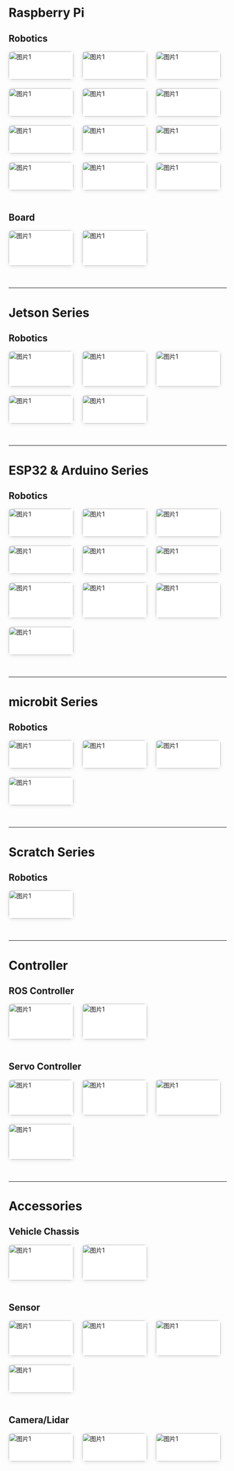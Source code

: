 #  Raspberry Pi

## Robotics

<div class="container">
    <div style="display: flex; flex-wrap: wrap; gap: 20px; margin-bottom:50px;">
        <div style="width: calc(18% - 15px); min-width: 150px; background: white; border-radius: 8px; overflow: hidden; box-shadow: 0 2px 8px rgba(0,0,0,0.1);">
            <a href="https://wiki.hiwonder.com/projects/ArmPi_mini/en/latest/" style="display: block; text-decoration: none;">
                <img src="./_static/images/raspberry_pi/ArmPi_mini.png" alt="图片1" style="width: 100%; height: auto; display: block;">
                <div style="padding: 12px 4px; text-align: center; color: #333;">
                    <span>ArmPi mini</span>
                </div>
            </a>
        </div>
        <div style="width: calc(18% - 15px); min-width: 150px; background: white; border-radius: 8px; overflow: hidden; box-shadow: 0 2px 8px rgba(0,0,0,0.1);">
            <a href="https://wiki.hiwonder.com/projects/uHandPi/en/latest/" style="display: block; text-decoration: none;">
                <img src="./_static/images/raspberry_pi/uHandPi.png" alt="图片1" style="width: 100%; height: auto; display: block;">
                <div style="padding: 12px 4px; text-align: center; color: #333;">
                    <span>uHandPi</span>
                </div>
            </a>
        </div>
        <div style="width: calc(18% - 15px); min-width: 150px; background: white; border-radius: 8px; overflow: hidden; box-shadow: 0 2px 8px rgba(0,0,0,0.1);">
            <a href="https://wiki.hiwonder.com/projects/TurboPi/en/advanced/" style="display: block; text-decoration: none;">
                <img src="./_static/images/raspberry_pi/TurboPi.png" alt="图片1" style="width: 100%; height: auto; display: block;">
                <div style="padding: 12px 4px; text-align: center; color: #333;">
                    <span>TurboPi</span>
                </div>
            </a>
        </div>
        <div style="width: calc(18% - 15px); min-width: 150px; background: white; border-radius: 8px; overflow: hidden; box-shadow: 0 2px 8px rgba(0,0,0,0.1);">
            <a href="https://wiki.hiwonder.com/projects/MasterPi/en/latest/" style="display: block; text-decoration: none;">
                <img src="./_static/images/raspberry_pi/MasterPi.png" alt="图片1" style="width: 100%; height: auto; display: block;">
                <div style="padding: 12px 4px; text-align: center; color: #333;">
                    <span>MasterPi</span>
                </div>
            </a>
        </div>
        <div style="width: calc(18% - 15px); min-width: 150px; background: white; border-radius: 8px; overflow: hidden; box-shadow: 0 2px 8px rgba(0,0,0,0.1);">
            <a href="https://wiki.hiwonder.com/projects/ArmPi_FPV/en/latest/" style="display: block; text-decoration: none;">
                <img src="./_static/images/raspberry_pi/ArmPi_FPV.png" alt="图片1" style="width: 100%; height: auto; display: block;">
                <div style="padding: 12px 4px; text-align: center; color: #333;">
                    <span>ArmPi FPV</span>
                </div>
            </a>
        </div>
        <div style="width: calc(18% - 15px); min-width: 150px; background: white; border-radius: 8px; overflow: hidden; box-shadow: 0 2px 8px rgba(0,0,0,0.1);">
            <a href="https://wiki.hiwonder.com/projects/ArmPi_Pro/en/latest/" style="display: block; text-decoration: none;">
                <img src="./_static/images/raspberry_pi/ArmPi_Pro.png" alt="图片1" style="width: 100%; height: auto; display: block;">
                <div style="padding: 12px 4px; text-align: center; color: #333;">
                    <span>ArmPi Pro</span>
                </div>
            </a>
        </div>
        <div style="width: calc(18% - 15px); min-width: 150px; background: white; border-radius: 8px; overflow: hidden; box-shadow: 0 2px 8px rgba(0,0,0,0.1);">
            <a href="https://wiki.hiwonder.com/projects/MentorPi-T1/en/latest/" style="display: block; text-decoration: none;">
                <img src="./_static/images/raspberry_pi/MentorPi_T1.png" alt="图片1" style="width: 100%; height: auto; display: block;">
                <div style="padding: 12px 4px; text-align: center; color: #333;">
                    <span>MentorPi T1</span>
                </div>
            </a>
        </div>
        <div style="width: calc(18% - 15px); min-width: 150px; background: white; border-radius: 8px; overflow: hidden; box-shadow: 0 2px 8px rgba(0,0,0,0.1);">
            <a href="https://wiki.hiwonder.com/projects/MentorPi/en/latest/" style="display: block; text-decoration: none;">
                <img src="./_static/images/raspberry_pi/MentorPi_M1.png" alt="图片1" style="width: 100%; height: auto; display: block;">
                <div style="padding: 12px 4px; text-align: center; color: #333;">
                    <span>MentorPi M1 & A1</span>
                </div>
            </a>
        </div>
        <div style="width: calc(18% - 15px); min-width: 150px; background: white; border-radius: 8px; overflow: hidden; box-shadow: 0 2px 8px rgba(0,0,0,0.1);">
            <a href="https://wiki.hiwonder.com/projects/SpiderPi/en/latest/" style="display: block; text-decoration: none;">
                <img src="./_static/images/raspberry_pi/SpiderPi.png" alt="图片1" style="width: 100%; height: auto; display: block;">
                <div style="padding: 12px 4px; text-align: center; color: #333;">
                    <span>SpiderPi</span>
                </div>
            </a>
        </div>
        <div style="width: calc(18% - 15px); min-width: 150px; background: white; border-radius: 8px; overflow: hidden; box-shadow: 0 2px 8px rgba(0,0,0,0.1);">
            <a href="https://wiki.hiwonder.com/projects/SpiderPi_Pro/en/latest/" style="display: block; text-decoration: none;">
                <img src="./_static/images/raspberry_pi/SpiderPi_Pro.png" alt="图片1" style="width: 100%; height: auto; display: block;">
                <div style="padding: 12px 4px; text-align: center; color: #333;">
                    <span>SpiderPi Pro</span>
                </div>
            </a>
        </div>
        <div style="width: calc(18% - 15px); min-width: 150px; background: white; border-radius: 8px; overflow: hidden; box-shadow: 0 2px 8px rgba(0,0,0,0.1);">
            <a href="https://wiki.hiwonder.com/projects/TonyPi_Pro/en/latest/" style="display: block; text-decoration: none;">
                <img src="./_static/images/raspberry_pi/TonyPi.png" alt="图片1" style="width: 100%; height: auto; display: block;">
                <div style="padding: 12px 4px; text-align: center; color: #333;">
                    <span>TonyPi & TonyPi Pro</span>
                </div>
            </a>
        </div>
        <div style="width: calc(18% - 15px); min-width: 150px; background: white; border-radius: 8px; overflow: hidden; box-shadow: 0 2px 8px rgba(0,0,0,0.1);">
            <a href="https://wiki.hiwonder.com/projects/PuppyPi/en/latest/" style="display: block; text-decoration: none;">
                <img src="./_static/images/raspberry_pi/PuppyPi.png" alt="图片1" style="width: 100%; height: auto; display: block;">
                <div style="padding: 12px 4px; text-align: center; color: #333;">
                    <span>PuppyPi</span>
                </div>
            </a>
        </div>
    </div>
</div>

## Board

<div class="container">
    <div style="display: flex; flex-wrap: wrap; gap: 20px; margin-bottom:50px;">
        <div style="width: calc(18% - 15px); min-width: 150px; background: white; border-radius: 8px; overflow: hidden; box-shadow: 0 2px 8px rgba(0,0,0,0.1);">
            <a href="https://wiki.hiwonder.com/projects/Raspberry-Pi-5-Controller/en/latest/" style="display: block; text-decoration: none;">
                <img src="./_static/images/raspberry_pi/Raspberry_Pi_5.png" alt="图片1" style="width: 100%; height: auto; display: block;">
                <div style="padding: 12px 4px; text-align: center; color: #333;">
                    <span>Raspberry Pi 5</span>
                </div>
            </a>
        </div>
        <div style="width: calc(18% - 15px); min-width: 150px; background: white; border-radius: 8px; overflow: hidden; box-shadow: 0 2px 8px rgba(0,0,0,0.1);">
            <a href="https://wiki.hiwonder.com/projects/Raspberry-Pi-5-Expansion-Board/en/latest/" style="display: block; text-decoration: none;">
                <img src="./_static/images/raspberry_pi/Raspberry_Pi_5_Expansion_Board.png" alt="图片1" style="width: 100%; height: auto; display: block;">
                <div style="padding: 12px 4px; text-align: center; color: #333;">
                    <span>Raspberry Pi 5 Expansion Board</span>
                </div>
            </a>
        </div>
    </div>
</div>

---

#  Jetson Series

## Robotics

<div class="container">
    <div style="display: flex; flex-wrap: wrap; gap: 20px; margin-bottom:50px;">
        <div style="width: calc(18% - 15px); min-width: 150px; background: white; border-radius: 8px; overflow: hidden; box-shadow: 0 2px 8px rgba(0,0,0,0.1);">
            <a href="https://wiki.hiwonder.com/projects/ROSPug/en/latest/" style="display: block; text-decoration: none;">
                <img src="./_static/images/jetson/ROSPug.png" alt="图片1" style="width: 100%; height: auto; display: block;">
                <div style="padding: 12px 4px; text-align: center; color: #333;">
                    <span>ROSPug</span>
                </div>
            </a>
        </div>
        <div style="width: calc(18% - 15px); min-width: 150px; background: white; border-radius: 8px; overflow: hidden; box-shadow: 0 2px 8px rgba(0,0,0,0.1);">
            <a href="https://wiki.hiwonder.com/projects/JetAuto/en/jetauto-orin-nano/" style="display: block; text-decoration: none;">
                <img src="./_static/images/jetson/JetAuto.png" alt="图片1" style="width: 100%; height: auto; display: block;">
                <div style="padding: 12px 4px; text-align: center; color: #333;">
                    <span>JetAuto & JetAuto Pro</span>
                </div>
            </a>
        </div>
        <div style="width: calc(18% - 15px); min-width: 150px; background: white; border-radius: 8px; overflow: hidden; box-shadow: 0 2px 8px rgba(0,0,0,0.1);">
            <a href="https://wiki.hiwonder.com/projects/JetAcker/en/jetacker-orin-nano/" style="display: block; text-decoration: none;">
                <img src="./_static/images/jetson/JetAcker.png" alt="图片1" style="width: 100%; height: auto; display: block;">
                <div style="padding: 12px 4px; text-align: center; color: #333;">
                    <span>JetAcker</span>
                </div>
            </a>
        </div>
        <div style="width: calc(18% - 15px); min-width: 150px; background: white; border-radius: 8px; overflow: hidden; box-shadow: 0 2px 8px rgba(0,0,0,0.1);">
            <a href="https://wiki.hiwonder.com/projects/JetArm/en/jetarm-orin-nano/" style="display: block; text-decoration: none;">
                <img src="./_static/images/jetson/JetArm.png" alt="图片1" style="width: 100%; height: auto; display: block;">
                <div style="padding: 12px 4px; text-align: center; color: #333;">
                    <span>JetArm & JetArm Pro</span>
                </div>
            </a>
        </div>
        <div style="width: calc(18% - 15px); min-width: 150px; background: white; border-radius: 8px; overflow: hidden; box-shadow: 0 2px 8px rgba(0,0,0,0.1);">
            <a href="https://wiki.hiwonder.com/projects/JetRover/en/jetson-orin-nano/" style="display: block; text-decoration: none;">
                <img src="./_static/images/jetson/JetRover.png" alt="图片1" style="width: 100%; height: auto; display: block;">
                <div style="padding: 12px 4px; text-align: center; color: #333;">
                    <span>JetRover</span>
                </div>
            </a>
        </div>
    </div>
</div>

---

#  ESP32 & Arduino Series

## Robotics

<div class="container">
    <div style="display: flex; flex-wrap: wrap; gap: 20px; margin-bottom:50px;">
        <div style="width: calc(18% - 15px); min-width: 150px; background: white; border-radius: 8px; overflow: hidden; box-shadow: 0 2px 8px rgba(0,0,0,0.1);">
            <a href="https://wiki.hiwonder.com/projects/H5S/en/latest/" style="display: block; text-decoration: none;">
                <img src="./_static/images/esp32_arduino/H5S.png" alt="图片1" style="width: 100%; height: auto; display: block;">
                <div style="padding: 12px 4px; text-align: center; color: #333;">
                    <span>H5S</span>
                </div>
            </a>
        </div>
        <div style="width: calc(18% - 15px); min-width: 150px; background: white; border-radius: 8px; overflow: hidden; box-shadow: 0 2px 8px rgba(0,0,0,0.1);">
            <a href="https://wiki.hiwonder.com/projects/MaxArm/en/latest/" style="display: block; text-decoration: none;">
                <img src="./_static/images/esp32_arduino/MaxArm.png" alt="图片1" style="width: 100%; height: auto; display: block;">
                <div style="padding: 12px 4px; text-align: center; color: #333;">
                    <span>MaxArm</span>
                </div>
            </a>
        </div>
        <div style="width: calc(18% - 15px); min-width: 150px; background: white; border-radius: 8px; overflow: hidden; box-shadow: 0 2px 8px rgba(0,0,0,0.1);">
            <a href="https://wiki.hiwonder.com/projects/uHand_UNO/en/latest/" style="display: block; text-decoration: none;">
                <img src="./_static/images/esp32_arduino/uHand_UNO.png" alt="图片1" style="width: 100%; height: auto; display: block;">
                <div style="padding: 12px 4px; text-align: center; color: #333;">
                    <span>uHand UNO</span>
                </div>
            </a>
        </div>
        <div style="width: calc(18% - 15px); min-width: 150px; background: white; border-radius: 8px; overflow: hidden; box-shadow: 0 2px 8px rgba(0,0,0,0.1);">
            <a href="https://wiki.hiwonder.com/projects/miniAuto/en/latest/" style="display: block; text-decoration: none;">
                <img src="./_static/images/esp32_arduino/miniAuto.png" alt="图片1" style="width: 100%; height: auto; display: block;">
                <div style="padding: 12px 4px; text-align: center; color: #333;">
                    <span>miniAuto</span>
                </div>
            </a>
        </div>
        <div style="width: calc(18% - 15px); min-width: 150px; background: white; border-radius: 8px; overflow: hidden; box-shadow: 0 2px 8px rgba(0,0,0,0.1);">
            <a href="https://wiki.hiwonder.com/projects/miniArm/en/latest/" style="display: block; text-decoration: none;">
                <img src="./_static/images/esp32_arduino/miniArm.png" alt="图片1" style="width: 100%; height: auto; display: block;">
                <div style="padding: 12px 4px; text-align: center; color: #333;">
                    <span>miniArm</span>
                </div>
            </a>
        </div>
        <div style="width: calc(18% - 15px); min-width: 150px; background: white; border-radius: 8px; overflow: hidden; box-shadow: 0 2px 8px rgba(0,0,0,0.1);">
            <a href="https://wiki.hiwonder.com/projects/miniHexa/en/latest/" style="display: block; text-decoration: none;">
                <img src="./_static/images/esp32_arduino/miniHexa.png" alt="图片1" style="width: 100%; height: auto; display: block;">
                <div style="padding: 12px 4px; text-align: center; color: #333;">
                    <span>miniHexa</span>
                </div>
            </a>
        </div>
        <div style="width: calc(18% - 15px); min-width: 150px; background: white; border-radius: 8px; overflow: hidden; box-shadow: 0 2px 8px rgba(0,0,0,0.1);">
            <a href="https://wiki.hiwonder.com/projects/Spiderbot/en/latest/" style="display: block; text-decoration: none;">
                <img src="./_static/images/esp32_arduino/Spiderbot.png" alt="图片1" style="width: 100%; height: auto; display: block;">
                <div style="padding: 12px 4px; text-align: center; color: #333;">
                    <span>Spiderbot</span>
                </div>
            </a>
        </div>
        <div style="width: calc(18% - 15px); min-width: 150px; background: white; border-radius: 8px; overflow: hidden; box-shadow: 0 2px 8px rgba(0,0,0,0.1);">
            <a href="https://wiki.hiwonder.com/projects/Tonybot/en/latest/" style="display: block; text-decoration: none;">
                <img src="./_static/images/esp32_arduino/Tonybot.png" alt="图片1" style="width: 100%; height: auto; display: block;">
                <div style="padding: 12px 4px; text-align: center; color: #333;">
                    <span>Tonybot</span>
                </div>
            </a>
        </div>
        <div style="width: calc(18% - 15px); min-width: 150px; background: white; border-radius: 8px; overflow: hidden; box-shadow: 0 2px 8px rgba(0,0,0,0.1);">
            <a href="https://wiki.hiwonder.com/projects/MechDog/en/latest/" style="display: block; text-decoration: none;">
                <img src="./_static/images/esp32_arduino/MechDog.png" alt="图片1" style="width: 100%; height: auto; display: block;">
                <div style="padding: 12px 4px; text-align: center; color: #333;">
                    <span>MechDog & MechDog Pro</span>
                </div>
            </a>
        </div>
        <div style="width: calc(18% - 15px); min-width: 150px; background: white; border-radius: 8px; overflow: hidden; box-shadow: 0 2px 8px rgba(0,0,0,0.1);">
            <a href="https://wiki.hiwonder.com/projects/LeArm_AI/en/latest/" style="display: block; text-decoration: none;">
                <img src="./_static/images/esp32_arduino/LeArm_AI.png" alt="图片1" style="width: 100%; height: auto; display: block;">
                <div style="padding: 12px 4px; text-align: center; color: #333;">
                    <span>LeArm AI</span>
                </div>
            </a>
        </div>
    </div>
</div>

---

#  microbit Series

## Robotics

<div class="container">
    <div style="display: flex; flex-wrap: wrap; gap: 20px; margin-bottom:50px;">
        <div style="width: calc(18% - 15px); min-width: 150px; background: white; border-radius: 8px; overflow: hidden; box-shadow: 0 2px 8px rgba(0,0,0,0.1);">
            <a href="https://wiki.hiwonder.com/projects/Nexbit/en/latest/" style="display: block; text-decoration: none;">
                <img src="./_static/images/microbit/Nexbit.png" alt="图片1" style="width: 100%; height: auto; display: block;">
                <div style="padding: 12px 4px; text-align: center; color: #333;">
                    <span>Nexbit</span>
                </div>
            </a>
        </div>
        <div style="width: calc(18% - 15px); min-width: 150px; background: white; border-radius: 8px; overflow: hidden; box-shadow: 0 2px 8px rgba(0,0,0,0.1);">
            <a href="https://wiki.hiwonder.com/projects/AiHand/en/latest/" style="display: block; text-decoration: none;">
                <img src="./_static/images/microbit/AiHand.png" alt="图片1" style="width: 100%; height: auto; display: block;">
                <div style="padding: 12px 4px; text-align: center; color: #333;">
                    <span>AiHand</span>
                </div>
            </a>
        </div>
        <div style="width: calc(18% - 15px); min-width: 150px; background: white; border-radius: 8px; overflow: hidden; box-shadow: 0 2px 8px rgba(0,0,0,0.1);">
            <a href="https://wiki.hiwonder.com/projects/IoT_Smart_House/en/latest/" style="display: block; text-decoration: none;">
                <img src="./_static/images/microbit/IoT_Smart_House.png" alt="图片1" style="width: 100%; height: auto; display: block;">
                <div style="padding: 12px 4px; text-align: center; color: #333;">
                    <span>IoT Smart House</span>
                </div>
            </a>
        </div>
        <div style="width: calc(18% - 15px); min-width: 150px; background: white; border-radius: 8px; overflow: hidden; box-shadow: 0 2px 8px rgba(0,0,0,0.1);">
            <a href="https://wiki.hiwonder.com/projects/Qtruck/en/latest/" style="display: block; text-decoration: none;">
                <img src="./_static/images/microbit/Qtruck.png" alt="图片1" style="width: 100%; height: auto; display: block;">
                <div style="padding: 12px 4px; text-align: center; color: #333;">
                    <span>Qtruck</span>
                </div>
            </a>
        </div>
    </div>
</div>

---

#  Scratch Series

## Robotics

<div class="container">
    <div style="display: flex; flex-wrap: wrap; gap: 20px; margin-bottom:50px;">
        <div style="width: calc(18% - 15px); min-width: 150px; background: white; border-radius: 8px; overflow: hidden; box-shadow: 0 2px 8px rgba(0,0,0,0.1);">
            <a href="https://wiki.hiwonder.com/projects/AiNova/en/latest/" style="display: block; text-decoration: none;">
                <img src="./_static/images/scratch/AiNova.png" alt="图片1" style="width: 100%; height: auto; display: block;">
                <div style="padding: 12px 4px; text-align: center; color: #333;">
                    <span>AiNova</span>
                </div>
            </a>
        </div>
    </div>
</div>

---

# Controller

## ROS Controller

<div class="container">
    <div style="display: flex; flex-wrap: wrap; gap: 20px; margin-bottom:50px;">
        <div style="width: calc(18% - 15px); min-width: 150px; background: white; border-radius: 8px; overflow: hidden; box-shadow: 0 2px 8px rgba(0,0,0,0.1);">
            <a href="https://wiki.hiwonder.com/projects/Raspberry-Pi-5-Controller/en/latest/" style="display: block; text-decoration: none;">
                <img src="./_static/images/raspberry_pi/Raspberry_Pi_5.png" alt="图片1" style="width: 100%; height: auto; display: block;">
                <div style="padding: 12px 4px; text-align: center; color: #333;">
                    <span>Raspberry Pi 5</span>
                </div>
            </a>
        </div>
        <div style="width: calc(18% - 15px); min-width: 150px; background: white; border-radius: 8px; overflow: hidden; box-shadow: 0 2px 8px rgba(0,0,0,0.1);">
            <a href="https://wiki.hiwonder.com/projects/Raspberry-Pi-5-Expansion-Board/en/latest/" style="display: block; text-decoration: none;">
                <img src="./_static/images/raspberry_pi/Raspberry_Pi_5_Expansion_Board.png" alt="图片1" style="width: 100%; height: auto; display: block;">
                <div style="padding: 12px 4px; text-align: center; color: #333;">
                    <span>Raspberry Pi 5 Expansion Board</span>
                </div>
            </a>
        </div>
    </div>
</div>

## Servo Controller

<div class="container">
    <div style="display: flex; flex-wrap: wrap; gap: 20px; margin-bottom:50px;">
        <div style="width: calc(18% - 15px); min-width: 150px; background: white; border-radius: 8px; overflow: hidden; box-shadow: 0 2px 8px rgba(0,0,0,0.1);">
            <a href="https://wiki.hiwonder.com/projects/6-Channel-Servo-Tester/en/latest/" style="display: block; text-decoration: none;">
                <img src="./_static/images/controller/6_Channel_Digital_Servo_Tester_Controller.png" alt="图片1" style="width: 100%; height: auto; display: block;">
                <div style="padding: 12px 4px; text-align: center; color: #333;">
                    <span>6 Channel Servo Tester</span>
                </div>
            </a>
        </div>
        <div style="width: calc(18% - 15px); min-width: 150px; background: white; border-radius: 8px; overflow: hidden; box-shadow: 0 2px 8px rgba(0,0,0,0.1);">
            <a href="https://wiki.hiwonder.com/projects/16-Channel-Servo-Controller/en/latest/" style="display: block; text-decoration: none;">
                <img src="./_static/images/controller/LSC-16.png" alt="图片1" style="width: 100%; height: auto; display: block;">
                <div style="padding: 12px 4px; text-align: center; color: #333;">
                    <span>16 Channel Servo Controller</span>
                </div>
            </a>
        </div>
        <div style="width: calc(18% - 15px); min-width: 150px; background: white; border-radius: 8px; overflow: hidden; box-shadow: 0 2px 8px rgba(0,0,0,0.1);">
            <a href="https://wiki.hiwonder.com/projects/24-Channel-Servo-Controller/en/latest/" style="display: block; text-decoration: none;">
                <img src="./_static/images/controller/LSC-24.png" alt="图片1" style="width: 100%; height: auto; display: block;">
                <div style="padding: 12px 4px; text-align: center; color: #333;">
                    <span>24 Channel Servo Controller</span>
                </div>
            </a>
        </div>
        <div style="width: calc(18% - 15px); min-width: 150px; background: white; border-radius: 8px; overflow: hidden; box-shadow: 0 2px 8px rgba(0,0,0,0.1);">
            <a href="https://wiki.hiwonder.com/projects/32-Channel-Servo-Controller/en/latest/" style="display: block; text-decoration: none;">
                <img src="./_static/images/controller/LSC-32.png" alt="图片1" style="width: 100%; height: auto; display: block;">
                <div style="padding: 12px 4px; text-align: center; color: #333;">
                    <span>32 Channel Servo Controller</span>
                </div>
            </a>
        </div>
    </div>
</div>

---

#  Accessories

## Vehicle Chassis

<div class="container">
    <div style="display: flex; flex-wrap: wrap; gap: 20px; margin-bottom:50px;">
        <div style="width: calc(18% - 15px); min-width: 150px; background: white; border-radius: 8px; overflow: hidden; box-shadow: 0 2px 8px rgba(0,0,0,0.1);">
            <a href="https://wiki.hiwonder.com/projects/Black-Mecanum-Wheel-Chassis/en/latest/" style="display: block; text-decoration: none;">
                <img src="./_static/images/accessories/Black_Mecanum_Wheel_Chassis.png" alt="图片1" style="width: 100%; height: auto; display: block;">
                <div style="padding: 12px 4px; text-align: center; color: #333;">
                    <span>Black Mecanum-Wheel Chassis</span>
                </div>
            </a>
        </div>
        <div style="width: calc(18% - 15px); min-width: 150px; background: white; border-radius: 8px; overflow: hidden; box-shadow: 0 2px 8px rgba(0,0,0,0.1);">
            <a href="https://wiki.hiwonder.com/projects/Ackermann-Chassis/en/latest/" style="display: block; text-decoration: none;">
                <img src="./_static/images/accessories/Ackerman_Chassis.png" alt="图片1" style="width: 100%; height: auto; display: block;">
                <div style="padding: 12px 4px; text-align: center; color: #333;">
                    <span>Ackerman Chassis</span>
                </div>
            </a>
        </div>
    </div>
</div>

## Sensor

<div class="container">
    <div style="display: flex; flex-wrap: wrap; gap: 20px; margin-bottom:50px;">
        <div style="width: calc(18% - 15px); min-width: 150px; background: white; border-radius: 8px; overflow: hidden; box-shadow: 0 2px 8px rgba(0,0,0,0.1);">
            <a href="https://wiki.hiwonder.com/projects/WonderEcho/en/latest/" style="display: block; text-decoration: none;">
                <img src="./_static/images/accessories/WonderEcho.png" alt="图片1" style="width: 100%; height: auto; display: block;">
                <div style="padding: 12px 4px; text-align: center; color: #333;">
                    <span>WonderEcho</span>
                </div>
            </a>
        </div>
        <div style="width: calc(18% - 15px); min-width: 150px; background: white; border-radius: 8px; overflow: hidden; box-shadow: 0 2px 8px rgba(0,0,0,0.1);">
            <a href="https://wiki.hiwonder.com/projects/8-ch-Line-Follower/en/latest/" style="display: block; text-decoration: none;">
                <img src="./_static/images/accessories/8_Channel_IR_Line_Follower_Sensor.png" alt="图片1" style="width: 100%; height: auto; display: block;">
                <div style="padding: 12px 4px; text-align: center; color: #333;">
                    <span>8-Channel IR Line Follower Sensor</span>
                </div>
            </a>
        </div>
        <div style="width: calc(18% - 15px); min-width: 150px; background: white; border-radius: 8px; overflow: hidden; box-shadow: 0 2px 8px rgba(0,0,0,0.1);">
            <a href="https://wiki.hiwonder.com/projects/IMU-Module/en/latest/" style="display: block; text-decoration: none;">
                <img src="./_static/images/accessories/IMU_Module.png" alt="图片1" style="width: 100%; height: auto; display: block;">
                <div style="padding: 12px 4px; text-align: center; color: #333;">
                    <span>IMU Module</span>
                </div>
            </a>
        </div>
        <div style="width: calc(18% - 15px); min-width: 150px; background: white; border-radius: 8px; overflow: hidden; box-shadow: 0 2px 8px rgba(0,0,0,0.1);">
            <a href="https://wiki.hiwonder.com/projects/GPS-Module/en/latest/" style="display: block; text-decoration: none;">
                <img src="./_static/images/accessories/GPS_Module.png" alt="图片1" style="width: 100%; height: auto; display: block;">
                <div style="padding: 12px 4px; text-align: center; color: #333;">
                    <span>GPS Module</span>
                </div>
            </a>
        </div>
    </div>
</div>

## Camera/Lidar

<div class="container">
    <div style="display: flex; flex-wrap: wrap; gap: 20px; margin-bottom:50px;">
        <div style="width: calc(18% - 15px); min-width: 150px; background: white; border-radius: 8px; overflow: hidden; box-shadow: 0 2px 8px rgba(0,0,0,0.1);">
            <a href="https://wiki.hiwonder.com/projects/WonderMV/en/latest/" style="display: block; text-decoration: none;">
                <img src="./_static/images/accessories/WonderMV.png" alt="图片1" style="width: 100%; height: auto; display: block;">
                <div style="padding: 12px 4px; text-align: center; color: #333;">
                    <span>WonderMV</span>
                </div>
            </a>
        </div>
        <div style="width: calc(18% - 15px); min-width: 150px; background: white; border-radius: 8px; overflow: hidden; box-shadow: 0 2px 8px rgba(0,0,0,0.1);">
            <a href="https://wiki.hiwonder.com/projects/ESP32-S3/en/latest/index.html" style="display: block; text-decoration: none;">
                <img src="./_static/images/accessories/ESP32_S3.png" alt="图片1" style="width: 100%; height: auto; display: block;">
                <div style="padding: 12px 4px; text-align: center; color: #333;">
                    <span>ESP32-S3</span>
                </div>
            </a>
        </div>
        <div style="width: calc(18% - 15px); min-width: 150px; background: white; border-radius: 8px; overflow: hidden; box-shadow: 0 2px 8px rgba(0,0,0,0.1);">
            <a href="https://wiki.hiwonder.com/projects/Aurora930-Pro/en/latest/" style="display: block; text-decoration: none;">
                <img src="./_static/images/accessories/Aurora930_Pro.png" alt="图片1" style="width: 100%; height: auto; display: block;">
                <div style="padding: 12px 4px; text-align: center; color: #333;">
                    <span>Aurora930 Pro</span>
                </div>
            </a>
        </div>
    </div>
</div>